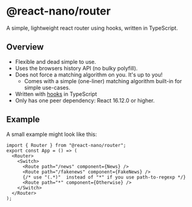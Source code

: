 # @react-nano/router

A simple, lightweight react router using hooks, written in TypeScript.

## Overview

- Flexible and dead simple to use.
- Uses the browsers history API (no bulky polyfill).
- Does not force a matching algorithm on you. It's up to you!
  - Comes with a simple (one-liner) matching algorithm built-in for simple use-cases.
- Written with [hooks](https://reactjs.org/docs/hooks-intro.html) in TypeScript
- Only has one peer dependency: React 16.12.0 or higher.

## Example

A small example might look like this:

```tsx
import { Router } from "@react-nano/router";
export const App = () => (
  <Router>
    <Switch>
      <Route path="/news" component={News} />
      <Route path="/fakenews" component={FakeNews} />
      {/* use "(.*)"  instead of "*" if you use path-to-regexp */}
      <Route path="*" component={Otherwise} />
    </Switch>
  </Router>
);
```
